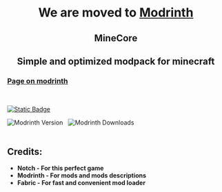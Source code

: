 <h1 align=center>We are moved to <a href="https://modrinth.com/modpack/minecore">Modrinth</a></h1>

<h2 align=center>MineCore</h2>
<h2 align=center>Simple and optimized modpack for minecraft</h2>
<h3><a href="https://modrinth.com/modpack/minecore">Page on modrinth</a></h3>

</br>

<a href="https://github.com/dest4590/MineCore/releases/latest"><img alt="Static Badge" src="https://img.shields.io/badge/Download-Latest-Release?style=for-the-badge&logo=github&color=%23194fa6"></a>

<div>
  <img alt="Modrinth Version" src="https://img.shields.io/modrinth/v/minecore?style=for-the-badge&logo=hackthebox">
  &nbsp;
  <img alt="Modrinth Downloads" src="https://img.shields.io/modrinth/dt/minecore?style=for-the-badge&logo=icloud">
</div>

</br>

## Credits:

* **Notch - For this perfect game**
* **Modrinth - For mods and mods descriptions**
* **Fabric - For fast and convenient mod loader**
